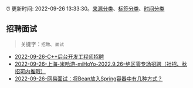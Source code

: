 :alarm_clock: 更新时间: 2022-09-26 13:33:30。[来源分类](../README.md)、[标签分类](../TAGS.md)、[时间分类](../TIMELINE.md)

## 招聘面试


> 关键字：`招聘`、`面试`



- [2022-09-26-C++后台开发工程师招聘](https://www.v2ex.com/t/883127) 
- [2022-09-26-上海-米哈游-miHoYo-2022.9.26-绝区零专场招聘（社招、秋招可内推哦）](https://www.v2ex.com/t/883114) 
- [2022-09-26-网易面试：将Bean放入Spring容器中有几种方式？](https://toutiao.io/k/p2jw5va) 